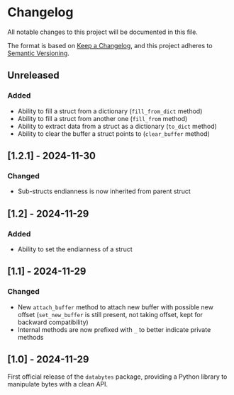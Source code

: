 # Changelog

All notable changes to this project will be documented in this file.

The format is based on [Keep a Changelog](https://keepachangelog.com/en/1.0.0/),
and this project adheres to [Semantic Versioning](https://semver.org/spec/v2.0.0.html).

## Unreleased

### Added

- Ability to fill a struct from a dictionary (`fill_from_dict` method)
- Ability to fill a struct from another one (`fill_from` method)
- Ability to extract data from a struct as a dictionary (`to_dict` method)
- Ability to clear the buffer a struct points to (`clear_buffer` method)

## [1.2.1] - 2024-11-30

### Changed

- Sub-structs endianness is now inherited from parent struct

## [1.2] - 2024-11-29

### Added
- Ability to set the endianness of a struct

## [1.1] - 2024-11-29

### Changed
- New `attach_buffer` method to attach new buffer with possible new offset (`set_new_buffer` is still present, not taking offset, kept for backward compatibility)
- Internal methods are now prefixed with `_` to better indicate private methods

## [1.0] - 2024-11-29

First official release of the `databytes` package, providing a Python library to manipulate bytes with a clean API.

